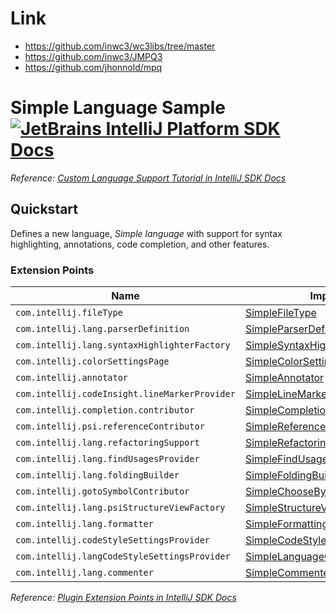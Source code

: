 # Link
- https://github.com/inwc3/wc3libs/tree/master
- https://github.com/inwc3/JMPQ3
- https://github.com/jhonnold/mpq


# Simple Language Sample [![JetBrains IntelliJ Platform SDK Docs](https://jb.gg/badges/docs.svg)][docs]
*Reference: [Custom Language Support Tutorial in IntelliJ SDK Docs][docs:custom_language_support_tutorial]*

## Quickstart

Defines a new language, _Simple language_ with support for syntax highlighting, annotations, code completion, and other features.

### Extension Points

| Name                                          | Implementation                                                                          | Extension Point Class               |
|-----------------------------------------------|-----------------------------------------------------------------------------------------|-------------------------------------|
| `com.intellij.fileType`                       | [SimpleFileType][file:SimpleFileType]                                                   | `LanguageFileType`                  |
| `com.intellij.lang.parserDefinition`          | [SimpleParserDefinition][file:SimpleParserDefinition]                                   | `ParserDefinition`                  |
| `com.intellij.lang.syntaxHighlighterFactory`  | [SimpleSyntaxHighlighterFactory][file:SimpleSyntaxHighlighterFactory]                   | `SyntaxHighlighterFactory`          |
| `com.intellij.colorSettingsPage`              | [SimpleColorSettingsPage][file:SimpleColorSettingsPage]                                 | `ColorSettingsPage`                 |
| `com.intellij.annotator`                      | [SimpleAnnotator][file:SimpleAnnotator]                                                 | `Annotator`                         |
| `com.intellij.codeInsight.lineMarkerProvider` | [SimpleLineMarkerProvider][file:SimpleLineMarkerProvider]                               | `RelatedItemLineMarkerProvider`     |
| `com.intellij.completion.contributor`         | [SimpleCompletionContributor][file:SimpleCompletionContributor]                         | `CompletionContributor`             |
| `com.intellij.psi.referenceContributor`       | [SimpleReferenceContributor][file:SimpleReferenceContributor]                           | `PsiReferenceContributor`           |
| `com.intellij.lang.refactoringSupport`        | [SimpleRefactoringSupportProvider][file:SimpleRefactoringSupportProvider]               | `RefactoringSupportProvider`        |
| `com.intellij.lang.findUsagesProvider`        | [SimpleFindUsagesProvider][file:SimpleFindUsagesProvider]                               | `FindUsagesProvider`                |
| `com.intellij.lang.foldingBuilder`            | [SimpleFoldingBuilder][file:SimpleFoldingBuilder]                                       | `FoldingBuilderEx`                  |
| `com.intellij.gotoSymbolContributor`          | [SimpleChooseByNameContributor][file:SimpleChooseByNameContributor]                     | `ChooseByNameContributor`           |
| `com.intellij.lang.psiStructureViewFactory`   | [SimpleStructureViewFactory][file:SimpleStructureViewFactory]                           | `PsiStructureViewFactory`           |
| `com.intellij.lang.formatter`                 | [SimpleFormattingModelBuilder][file:SimpleFormattingModelBuilder]                       | `FormattingModelBuilder`            |
| `com.intellij.codeStyleSettingsProvider`      | [SimpleCodeStyleSettingsProvider][file:SimpleCodeStyleSettingsProvider]                 | `CodeStyleSettingsProvider`         |
| `com.intellij.langCodeStyleSettingsProvider`  | [SimpleLanguageCodeStyleSettingsProvider][file:SimpleLanguageCodeStyleSettingsProvider] | `LanguageCodeStyleSettingsProvider` |
| `com.intellij.lang.commenter`                 | [SimpleCommenter][file:SimpleCommenter]                                                 | `Commenter`                         |

*Reference: [Plugin Extension Points in IntelliJ SDK Docs][docs:ep]*


[docs]: https://plugins.jetbrains.com/docs/intellij/
[docs:custom_language_support_tutorial]: https://plugins.jetbrains.com/docs/intellij/custom-language-support-tutorial.html
[docs:ep]: https://plugins.jetbrains.com/docs/intellij/plugin-extensions.html

[file:SimpleFileType]: ./src/main/java/org/intellij/sdk/language/SimpleFileType.java
[file:SimpleParserDefinition]: ./src/main/java/org/intellij/sdk/language/SimpleParserDefinition.java
[file:SimpleSyntaxHighlighterFactory]: ./src/main/java/org/intellij/sdk/language/SimpleSyntaxHighlighterFactory.java
[file:SimpleColorSettingsPage]: ./src/main/java/org/intellij/sdk/language/SimpleColorSettingsPage.java
[file:SimpleAnnotator]: ./src/main/java/org/intellij/sdk/language/SimpleAnnotator.java
[file:SimpleLineMarkerProvider]: ./src/main/java/org/intellij/sdk/language/SimpleLineMarkerProvider.java
[file:SimpleCompletionContributor]: ./src/main/java/org/intellij/sdk/language/SimpleCompletionContributor.java
[file:SimpleReferenceContributor]: ./src/main/java/org/intellij/sdk/language/SimpleReferenceContributor.java
[file:SimpleRefactoringSupportProvider]: ./src/main/java/org/intellij/sdk/language/SimpleRefactoringSupportProvider.java
[file:SimpleFindUsagesProvider]: ./src/main/java/org/intellij/sdk/language/SimpleFindUsagesProvider.java
[file:SimpleFoldingBuilder]: ./src/main/java/org/intellij/sdk/language/SimpleFoldingBuilder.java
[file:SimpleChooseByNameContributor]: ./src/main/java/org/intellij/sdk/language/SimpleChooseByNameContributor.java
[file:SimpleStructureViewFactory]: ./src/main/java/org/intellij/sdk/language/SimpleStructureViewFactory.java
[file:SimpleFormattingModelBuilder]: ./src/main/java/org/intellij/sdk/language/SimpleFormattingModelBuilder.java
[file:SimpleCodeStyleSettingsProvider]: ./src/main/java/org/intellij/sdk/language/SimpleCodeStyleSettingsProvider.java
[file:SimpleLanguageCodeStyleSettingsProvider]: ./src/main/java/org/intellij/sdk/language/SimpleLanguageCodeStyleSettingsProvider.java
[file:SimpleCommenter]: ./src/main/java/org/intellij/sdk/language/SimpleCommenter.java

